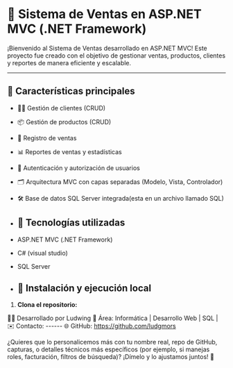 # 🛒 Sistema de Ventas en ASP.NET MVC (.NET Framework)

¡Bienvenido al Sistema de Ventas desarrollado en ASP.NET MVC! Este proyecto fue creado con el objetivo de gestionar ventas, productos, clientes y reportes de manera eficiente y escalable.

---

## 📌 Características principales

- 🧑‍💼 Gestión de clientes (CRUD)
- 📦 Gestión de productos (CRUD)
- 🧾 Registro de ventas
- 📊 Reportes de ventas y estadísticas
- 🔐 Autenticación y autorización de usuarios
- 🗂️ Arquitectura MVC con capas separadas (Modelo, Vista, Controlador)
- 🛠️ Base de datos SQL Server integrada(esta en un archivo llamado SQL)

- ## 🧰 Tecnologías utilizadas

- ASP.NET MVC (.NET Framework)
- C# (visual studio)
- SQL Server

- ## 🚀 Instalación y ejecución local

1. **Clona el repositorio:**


👨‍💻 
Desarrollado por Ludwing
💼 Área: Informática | Desarrollo Web | SQL | 
✉️ Contacto: ------
🌐 GitHub: https://github.com/ludgmors


¿Quieres que lo personalicemos más con tu nombre real, repo de GitHub, capturas, o detalles técnicos más específicos (por ejemplo, si manejas roles, facturación, filtros de búsqueda)? ¡Dímelo y lo ajustamos juntos! 💪
